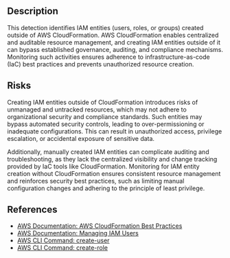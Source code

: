 ## Description

This detection identifies IAM entities (users, roles, or groups) created outside of AWS CloudFormation. AWS CloudFormation enables centralized and auditable resource management, and creating IAM entities outside of it can bypass established governance, auditing, and compliance mechanisms. Monitoring such activities ensures adherence to infrastructure-as-code (IaC) best practices and prevents unauthorized resource creation.

## Risks

Creating IAM entities outside of CloudFormation introduces risks of unmanaged and untracked resources, which may not adhere to organizational security and compliance standards. Such entities may bypass automated security controls, leading to over-permissioning or inadequate configurations. This can result in unauthorized access, privilege escalation, or accidental exposure of sensitive data.

Additionally, manually created IAM entities can complicate auditing and troubleshooting, as they lack the centralized visibility and change tracking provided by IaC tools like CloudFormation. Monitoring for IAM entity creation without CloudFormation ensures consistent resource management and reinforces security best practices, such as limiting manual configuration changes and adhering to the principle of least privilege.

## References

- [AWS Documentation: AWS CloudFormation Best Practices](https://docs.aws.amazon.com/AWSCloudFormation/latest/UserGuide/best-practices.html)
- [AWS Documentation: Managing IAM Users](https://docs.aws.amazon.com/IAM/latest/UserGuide/id_users.html)
- [AWS CLI Command: create-user](https://docs.aws.amazon.com/cli/latest/reference/iam/create-user.html)
- [AWS CLI Command: create-role](https://docs.aws.amazon.com/cli/latest/reference/iam/create-role.html)
